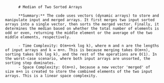 
          # Median of Two Sorted Arrays

          **Summary:** The code uses vectors (dynamic arrays) to store and manipulate input and merged arrays. It first merges two input sorted arrays into a single vector, then sorts the merged vector. Finally, it determines the median based on whether the total number of elements is odd or even, returning the middle element or the average of the two middle elements, respectively.

          - Time Complexity: O(m+n+k log k), where m and n are the lengths of input arrays and k = m+n. This is because merging takes O(m+n), sorting takes O(k log k), and the rest of the operations are O(1). In the worst-case scenario, where both input arrays are unsorted, the sorting step dominates.
          - Space Complexity: O(m+n), because a new vector 'merged' of size m+n is created to store the combined elements of the two input arrays. This is a linear space complexity.
          